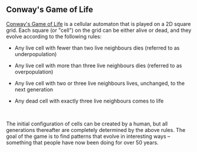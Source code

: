 
## Conway's Game of Life


[Conway's Game of Life](https://conwaylife.com/) is a cellular automaton that is played on a 2D square grid. Each square (or "cell") on the grid can be either alive or dead, and they evolve according to the following rules:

- Any live cell with fewer than two live neighbours dies (referred to as underpopulation)

- Any live cell with more than three live neighbours dies (referred to as overpopulation)

- Any live cell with two or three live neighbours lives, unchanged, to the next generation

- Any dead cell with exactly three live neighbours comes to life

<br>

The initial configuration of cells can be created by a human, but all generations thereafter are completely determined by the above rules. The goal of the game is to find patterns that evolve in interesting ways – something that people have now been doing for over 50 years.

